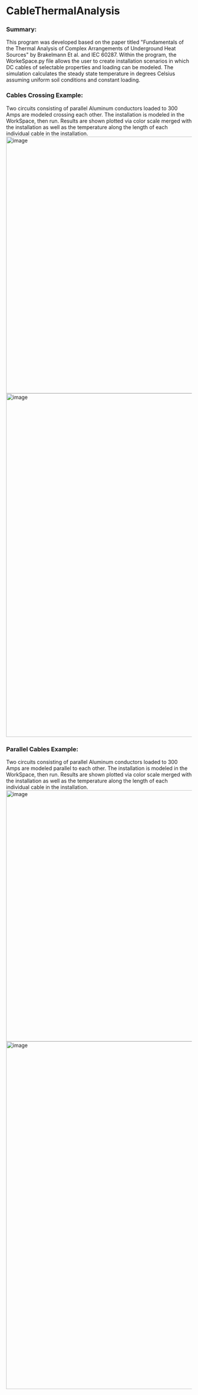 # CableThermalAnalysis
### Summary:
This program was developed based on the paper titled "Fundamentals of the Thermal Analysis of Complex Arrangements of Underground Heat Sources" by Brakelmann Et al. and IEC 60287. Within the program, the WorkeSpace.py file allows the user to create installation scenarios in which DC cables of selectable properties and loading can be modeled. The simulation calculates the steady state temperature in degrees Celsius assuming uniform soil conditions and constant loading.

### Cables Crossing Example:
Two circuits consisting of parallel Aluminum conductors loaded to 300 Amps are modeled crossing each other. The installation is modeled in the WorkSpace, then run. Results are shown plotted via color scale merged with the installation as well as the temperature along the length of each individual cable in the installation.  
<img width="694" alt="image" src="https://github.com/user-attachments/assets/1da19b8a-ab39-4bc8-86ca-3792f81aa53c" />
<img width="929" alt="image" src="https://github.com/user-attachments/assets/8397a4ff-bc07-45ea-b9a9-645f6ce8b15c" />

### Parallel Cables Example:
Two circuits consisting of parallel Aluminum conductors loaded to 300 Amps are modeled parallel to each other. The installation is modeled in the WorkSpace, then run. Results are shown plotted via color scale merged with the installation as well as the temperature along the length of each individual cable in the installation.  
<img width="679" alt="image" src="https://github.com/user-attachments/assets/ae507482-2843-4b43-918b-ae826ae52640" />
<img width="940" alt="image" src="https://github.com/user-attachments/assets/3345feec-6f59-4567-af67-4a584a15dad4" />





